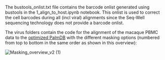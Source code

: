 The bustools_onlist.txt file contains the barcode onlist generated using bustools in the 1_align_to_host.ipynb notebook. This onlist is used to correct the cell barcodes during all (incl viral) alignments since the Seq-Well sequencing technology does not provide a barcode onlist. 

The virus folders contain the code for the alignment of the macaque PBMC data to the [optimized PalmDB](https://github.com/pachterlab/LSCHWCP_2023/tree/main/PalmDB) with the different masking options (numbered from top to bottom in the same order as shown in this overview):

![Masking_overview_v2 (1)](https://github.com/pachterlab/LSCHWCP_2023/assets/56094636/93557a5c-91af-4f0d-8758-d3f36fc107a8)
